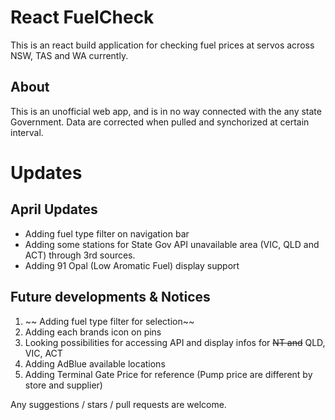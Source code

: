 # React FuelCheck

This is an react build application for checking fuel prices at servos across NSW, TAS and WA currently.

## About
This is an unofficial web app, and is in no way connected with the any state Government. Data are corrected when pulled and synchorized at certain interval. 

# Updates

## April Updates
 - Adding fuel type filter on navigation bar
 - Adding some stations for State Gov API unavailable area (VIC, QLD and ACT) through 3rd sources.
 - Adding 91 Opal (Low Aromatic Fuel) display support

## Future developments & Notices
1. ~~ Adding fuel type filter for selection~~
2. Adding each brands icon on pins
3. Looking possibilities for accessing API and display infos for ~~NT and~~ QLD, VIC, ACT
4. Adding AdBlue available locations
5. Adding Terminal Gate Price for reference (Pump price are different by store and supplier)

Any suggestions / stars / pull requests are welcome.